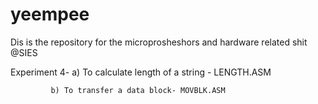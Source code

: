 # yeempee
Dis is the repository for the microprosheshors and hardware related shit @SIES

Experiment 4- 
             a) To calculate length of a string - LENGTH.ASM
             
             b) To transfer a data block- MOVBLK.ASM
